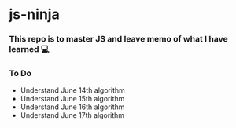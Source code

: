 # js-ninja

### This repo is to master JS and leave memo of what I have learned :computer:

### To Do

- Understand June 14th algorithm
- Understand June 15th algorithm
- Understand June 16th algorithm
- Understand June 17th algorithm
